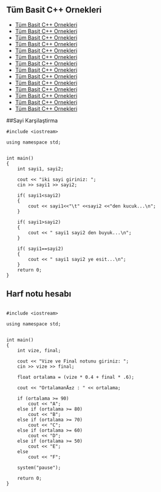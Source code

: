 
## Tüm Basit C++ Ornekleri #
- [Tüm Basit C++ Ornekleri](#Tüm-Basit-C++-Ornekleri)
- [Tüm Basit C++ Ornekleri](#Tüm-Basit-C++-Ornekleri)
- [Tüm Basit C++ Ornekleri](#Tüm-Basit-C++-Ornekleri)
- [Tüm Basit C++ Ornekleri](#Tüm-Basit-C++-Ornekleri)
- [Tüm Basit C++ Ornekleri](#Tüm-Basit-C++-Ornekleri)
- [Tüm Basit C++ Ornekleri](#Tüm-Basit-C++-Ornekleri)
- [Tüm Basit C++ Ornekleri](#Tüm-Basit-C++-Ornekleri)
- [Tüm Basit C++ Ornekleri](#Tüm-Basit-C++-Ornekleri)
- [Tüm Basit C++ Ornekleri](#Tüm-Basit-C++-Ornekleri)
- [Tüm Basit C++ Ornekleri](#Tüm-Basit-C++-Ornekleri)
- [Tüm Basit C++ Ornekleri](#Tüm-Basit-C++-Ornekleri)
- [Tüm Basit C++ Ornekleri](#Tüm-Basit-C++-Ornekleri)
- [Tüm Basit C++ Ornekleri](#Tüm-Basit-C++-Ornekleri)
- [Tüm Basit C++ Ornekleri](#Tüm-Basit-C++-Ornekleri)





##Sayi Karşilaştirma  

```
#include <iostream>

using namespace std;


int main()
{
	int sayi1, sayi2;

	cout << "iki sayi giriniz: ";
	cin >> sayi1 >> sayi2;
   
	if( sayi1<sayi2)
	{   
		cout << sayi1<<"\t" <<sayi2 <<"den kucuk...\n";
	}
   
	if( sayi1>sayi2)
	{
		cout << " sayi1 sayi2 den buyuk...\n";
	}
	
	if( sayi1==sayi2)
	{
		cout << " sayi1 sayi2 ye esit...\n";
	}
	return 0;
}
```

## Harf notu hesabı  

```

#include <iostream>

using namespace std;


int main()
{
	int vize, final;

	cout << "Vize ve Final notunu giriniz: ";
	cin >> vize >> final;

	float ortalama = (vize * 0.4 + final * .6);

	cout << "OrtalamanÄ±z : " << ortalama;

	if (ortalama >= 90)				
		cout << "A";
	else if (ortalama >= 80)	
		cout << "B";
	else if (ortalama >= 70)	 
		cout << "C";
	else if (ortalama >= 60)	  
		cout << "D";
	else if (ortalama >= 50)	
		cout << "E";
	else						 
		cout << "F";

	system("pause");

	return 0;
}


